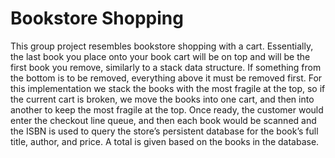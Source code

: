 # Bookstore Shopping
This group project resembles bookstore shopping with a cart. Essentially, the last book you place onto your book cart will be on top and 
will be the first book you remove, similarly to a stack data structure. If something from the bottom is to be removed, everything above it must be 
removed first. For this implementation we stack the books with the most fragile at the top, so if the current cart is broken, we move the books into
one cart, and then into another to keep the most fragile at the top. Once ready, the customer would enter the checkout line queue, and then each book would be
scanned and the ISBN is used to query the store’s persistent database for the book’s full title, author, and price. A total is given based on the
books in the database.
